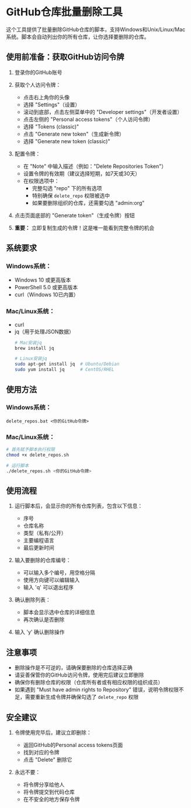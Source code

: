 # GitHub仓库批量删除工具

这个工具提供了批量删除GitHub仓库的脚本，支持Windows和Unix/Linux/Mac系统。脚本会自动列出你的所有仓库，让你选择要删除的仓库。

## 使用前准备：获取GitHub访问令牌

1. 登录你的GitHub账号

2. 获取个人访问令牌：
   - 点击右上角你的头像
   - 选择 "Settings"（设置）
   - 滚动到底部，点击左侧菜单中的 "Developer settings"（开发者设置）
   - 点击左侧的 "Personal access tokens"（个人访问令牌）
   - 选择 "Tokens (classic)"
   - 点击 "Generate new token"（生成新令牌）
   - 选择 "Generate new token (classic)"

3. 配置令牌：
   - 在 "Note" 中输入描述（例如："Delete Repositories Token"）
   - 设置令牌的有效期（建议选择短期，如7天或30天）
   - 在权限选项中：
     - 完整勾选 "repo" 下的所有选项
     - 特别确保 `delete_repo` 权限被选中
     - 如果要删除组织的仓库，还需要勾选 "admin:org"

4. 点击页面底部的 "Generate token"（生成令牌）按钮

5. **重要：** 立即复制生成的令牌！这是唯一能看到完整令牌的机会

## 系统要求

### Windows系统：
- Windows 10 或更高版本
- PowerShell 5.0 或更高版本
- curl（Windows 10已内置）

### Mac/Linux系统：
- curl
- jq（用于处理JSON数据）
  ```bash
  # Mac安装jq
  brew install jq
  
  # Linux安装jq
  sudo apt-get install jq  # Ubuntu/Debian
  sudo yum install jq      # CentOS/RHEL
  ```

## 使用方法

### Windows系统：
```batch
delete_repos.bat <你的GitHub令牌>
```

### Mac/Linux系统：
```bash
# 首先赋予脚本执行权限
chmod +x delete_repos.sh

# 运行脚本
./delete_repos.sh <你的GitHub令牌>
```

## 使用流程

1. 运行脚本后，会显示你的所有仓库列表，包含以下信息：
   - 序号
   - 仓库名称
   - 类型（私有/公开）
   - 主要编程语言
   - 最后更新时间

2. 输入要删除的仓库编号：
   - 可以输入多个编号，用空格分隔
   - 使用方向键可以编辑输入
   - 输入 'q' 可以退出程序

3. 确认删除列表：
   - 脚本会显示选中仓库的详细信息
   - 再次确认是否删除

4. 输入 'y' 确认删除操作

## 注意事项

- 删除操作是不可逆的，请确保要删除的仓库选择正确
- 请妥善保管你的GitHub访问令牌，使用完后建议立即删除
- 确保你有删除仓库的权限（仓库所有者或有相应权限的组织成员）
- 如果遇到 "Must have admin rights to Repository" 错误，说明令牌权限不足，需要重新生成令牌并确保勾选了 `delete_repo` 权限

## 安全建议

1. 令牌使用完毕后，建议立即删除：
   - 返回GitHub的Personal access tokens页面
   - 找到对应的令牌
   - 点击 "Delete" 删除它

2. 永远不要：
   - 将令牌分享给他人
   - 将令牌提交到代码仓库
   - 在不安全的地方保存令牌
